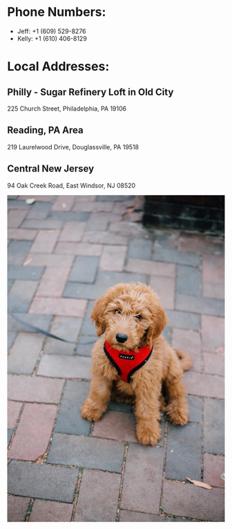 # Phone Numbers:
   - Jeff: +1 (609) 529-8276
   - Kelly: +1 (610) 406-8129


# Local Addresses:

Philly - Sugar Refinery Loft in Old City
------------------------------------------------
225 Church Street, Philadelphia, PA 19106


Reading, PA Area
------------------------------------------------
219 Laurelwood Drive, Douglassville, PA 19518


Central New Jersey
------------------------------------------------
94 Oak Creek Road, East Windsor, NJ 08520

<img src="Chance.png" alt="hi" class="inline"/>

